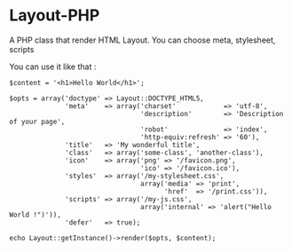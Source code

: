 Layout-PHP
==========

A PHP class that render HTML Layout. You can choose meta, stylesheet, scripts

You can use it like that :

    $content = '<h1>Hello World</h1>';

    $opts = array('doctype' => Layout::DOCTYPE_HTML5,
                  'meta'    => array('charset'            => 'utf-8',
                                     'description'        => 'Description of your page',
                                     'robot'              => 'index',
                                     'http-equiv:refresh' => '60'),
                  'title'   => 'My wonderful title',
                  'class'   => array('some-class', 'another-class'),
                  'icon'    => array('png' => '/favicon.png',
                                     'ico' => '/favicon.ico'),
                  'styles'  => array('/my-stylesheet.css',
                                     array('media' => 'print',
                                           'href'  => '/print.css')),
                  'scripts' => array('/my-js.css',
                                     array('internal' => 'alert("Hello World !")')),
                  'defer'   => true);
                  
    echo Layout::getInstance()->render($opts, $content);

